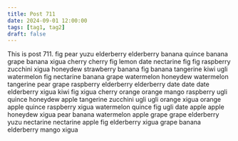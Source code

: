 ```yaml
---
title: Post 711
date: 2024-09-01 12:00:00
tags: [tag1, tag2]
draft: false
---
```

This is post 711.
fig
pear
yuzu
elderberry
elderberry
banana
quince
banana
grape
banana
xigua
cherry
cherry
fig
lemon
date
nectarine
fig
fig
raspberry
zucchini
xigua
honeydew
strawberry
banana
fig
banana
tangerine
kiwi
ugli
watermelon
fig
nectarine
banana
grape
watermelon
honeydew
watermelon
tangerine
pear
grape
raspberry
elderberry
elderberry
date
date
date
elderberry
xigua
kiwi
fig
xigua
cherry
orange
orange
mango
raspberry
ugli
quince
honeydew
apple
tangerine
zucchini
ugli
ugli
orange
xigua
orange
apple
quince
raspberry
xigua
watermelon
quince
fig
ugli
date
apple
apple
honeydew
xigua
pear
banana
watermelon
apple
grape
grape
elderberry
yuzu
nectarine
nectarine
apple
fig
elderberry
xigua
grape
banana
elderberry
mango
xigua
